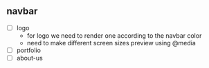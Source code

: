## navbar

* [ ] logo
  * for logo we need to render one according to the navbar color <!-- navbar color not yet decided -->
  * need to make different screen sizes preview using @media
* [ ] portfolio
* [ ] about-us
<!-- need to make font-sizes responsive -->